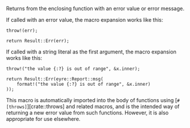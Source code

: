 Returns from the enclosing function with an error value or error message.

If called with an error value, the macro expansion works like this:

```ignore
throw!(err);
```

```ignore
return Result::Err(err);
```

If called with a string literal as the first argument, the macro expansion works
like this:

```ignore
throw!("the value {:?} is out of range", &x.inner);
```

```ignore
return Result::Err(eyre::Report::msg(
    format!("the value {:?} is out of range", &x.inner)
));
```

This macro is automatically imported into the body of functions using
[`#[throws]`][crate::throws] and related macros, and is the intended way of
returning a new error value from such functions. However, it is also appropriate
for use elsewhere.
